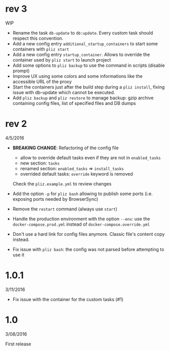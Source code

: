 # rev 3
WIP

- Rename the task `db-update` to `db:update`. Every custom task should respect this convention.
- Add a new config entry `additional_startup_containers` to start some containers with `pliz start`
- Add a new config entry `startup_container`. Allows to override the container used by `pliz start` to launch project
- Add some options to `pliz backup` to use the command in scripts (disable prompt)
- Improve UX using some colors and some informations like the accessible URL of the proxy
- Start the containers just after the build step during a `pliz install`, fixing issue with db-update which cannot be executed.
- Add `pliz backup` and `pliz restore` to manage backup: gzip archive containing config files, list of specified files and DB dumps

# rev 2
4/5/2016

- __BREAKING CHANGE__: Refactoring of the config file
    - allow to override default tasks even if they are not in `enabled_tasks`
    - new section: `tasks`
    - renamed section: `enabled_tasks` => `install_tasks`
    - overrided default tasks: `override` keyword is removed

    Check the `pliz.example.yml` to review changes

- Add the option `-p` for `pliz bash` allowing to publish some ports (i.e. exposing ports needed by BrowserSync)
- Remove the `restart` command (always use `start`)
- Handle the production environment with the option `--env`: use the `docker-compose.prod.yml` instead of `docker-compose.override.yml`
- Don't use a hard link for config files anymore. Classic file's content copy instead.
- Fix issue with `pliz bash`: the config was not parsed before attempting to use it


# 1.0.1
3/11/2016

- Fix issue with the container for the custom tasks (#1)


# 1.0
3/08/2016

First release
